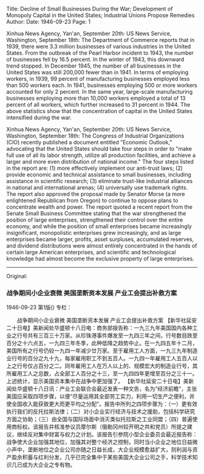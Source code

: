 Title: Decline of Small Businesses During the War; Development of Monopoly Capital in the United States; Industrial Unions Propose Remedies
Author:
Date: 1946-09-23
Page: 1

Xinhua News Agency, Yan'an, September 20th: US News Service, Washington, September 18th: The Department of Commerce reports that in 1939, there were 3.3 million businesses of various industries in the United States. From the outbreak of the Pearl Harbor incident to 1943, the number of businesses fell by 16.5 percent. In the winter of 1943, this downward trend stopped. In December 1945, the number of all businesses in the United States was still 200,000 fewer than in 1941. In terms of employing workers, in 1939, 99 percent of manufacturing businesses employed less than 500 workers each. In 1941, businesses employing 500 or more workers accounted for only 2 percent. In the same year, large-scale manufacturing businesses employing more than 10,000 workers employed a total of 13 percent of all workers, which further increased to 31 percent in 1944. The above statistics show that the concentration of capital in the United States intensified during the war.

Xinhua News Agency, Yan'an, September 20th: US News Service, Washington, September 18th: The Congress of Industrial Organizations (CIO) recently published a document entitled "Economic Outlook," advocating that the United States should take four steps in order to "make full use of all its labor strength, utilize all production facilities, and achieve a larger and more even distribution of national income." The four steps listed in the report are: (1) more effectively implement our anti-trust laws; (2) provide economic and technical assistance to small businesses, including assistance in scientific research; (3) eliminate trust-like industrial alliances in national and international arenas; (4) universally use trademark rights. The report also approved the proposal made by Senator Morse (a more enlightened Republican from Oregon) to continue to oppose plans to concentrate wealth and power. The report quoted a recent report from the Senate Small Business Committee stating that the war strengthened the position of large enterprises, strengthened their control over the entire economy, and while the position of small enterprises became increasingly insignificant, monopolistic enterprises grew increasingly, and as large enterprises became larger, profits, asset surpluses, accumulated reserves, and dividend distributions were almost entirely concentrated in the hands of certain large American enterprises, and scientific and technological knowledge had almost become the exclusive property of large enterprises.



<hr /> 

Original: 


### 战争期间小企业衰微  美国垄断资本发展  产业工会提出补救方案

1946-09-23
第1版()
专栏：

　　战争期间小企业衰微
    美国垄断资本发展
    产业工会提出补救方案
    【新华社延安二十日电】美新闻处华盛顿十八日电：商务部报告称：一九三九年美国国内各种工业之行号共有三百三十万家。从珍珠港事件爆发至一九四三年之间，行号数目跌至百分之十六点五，一九四三年冬季，此种低降之趋势中止。在一九四五年十二月，美国所有之行号仍较一九四一年减少廿万家。至于雇用工人方面，一九三九年制造业行号的百分之九十九，每家雇用职工不到五百人。一九四一年雇用工人五百人以上之行号仅占百分之二。同年雇用工人在万人以上的、规模宏大的制造业行号，其所雇用工人之总数，占全部工人百分之十三，至一九四四年更增至百分之三十一。上述统计，显示美国资本集中在战争中更加强了。
    【新华社延安二十日电】美新闻处华盛顿十八日讯：产业工会联合会最近发表一种文告，名为“经济前瞻”，主张美国应采取四项步骤，以便“尽量运用其全部劳工实力，利用一切生产之便利，并使全国收入能获致更大而更平均之分配”。报告中所列之四项步骤为：（一）更有效执行我们的反托拉斯法律；（二）对小企业实行经济与技术之援助，包括科学研究方面之协助；（三）由全国与国际场面中消灭类似托拉斯之工业同盟；（四）普遍使用商标权。该报告并核准参议员摩尔斯（俄勒冈州较开明之共和党员）所提之建议，继续反对集中财富与权力之计划。该报告引参院小型企业委员会最近报告称：战争使大企业加强其地位，加强其对整个经济之控制，同时当小企业之地位日益微小声中，垄断地位之企业公司亦随之日益长成，大企业规模愈益扩大，则利润与资产盈余积蓄与红利分发，几乎已完全集中于某些美国大企业公司之手，科学技术知识几已成为大企业之专有物。
